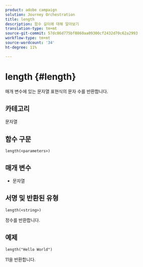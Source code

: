 ```yaml
---
product: adobe campaign
solution: Journey Orchestration
title: length
description: 함수 길이에 대해 알아보기
translation-type: tm+mt
source-git-commit: 57dc86d775bf8860aa09300cf2432d70c62a2993
workflow-type: tm+mt
source-wordcount: '34'
ht-degree: 11%

---
```



# length {#length}

매개 변수에 있는 문자열 표현식의 문자 수를 반환합니다.

## 카테고리

문자열

## 함수 구문

`length(<parameters>)`

## 매개 변수

* 문자열

## 서명 및 반환된 유형

`length(<string>)`

정수를 반환합니다.

## 예제

`length("Hello World")`

11을 반환합니다.
